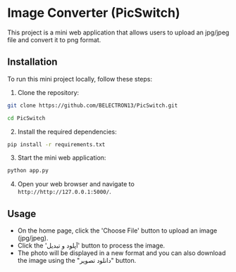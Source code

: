 # Image Converter (PicSwitch)

This project is a mini web application that allows users to upload an jpg/jpeg file and convert it to png format.

## Installation

To run this mini project locally, follow these steps:
1. Clone the repository:
```bash
git clone https://github.com/BELECTRON13/PicSwitch.git
```
```bash
cd PicSwitch
```

2. Install the required dependencies:
```bash
pip install -r requirements.txt
```

3. Start the mini web application:
```bash
python app.py
```

4. Open your web browser and navigate to `http://http://127.0.0.1:5000/`.

## Usage

* On the home page, click the 'Choose File' button to upload an image (jpg/jpeg).
* Click the 'آپلود و تبدیل' button to process the image.
* The photo will be displayed in a new format and you can also download the image using the "دانلود تصویر" button.
